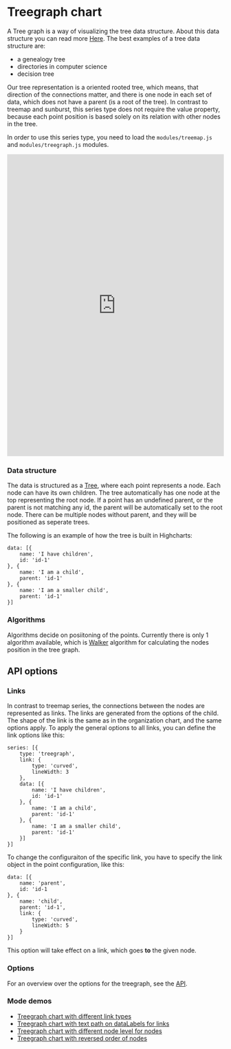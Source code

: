 Treegraph chart
===
A Tree graph is a way of visualizing the tree data structure. About this data structure you can read more [Here](https://en.wikipedia.org/wiki/Tree_(data_structure)). The best examples of a tree data structure are: <ul>
<li>a genealogy tree </li>
<li>directories in computer science</li>
<li>decision tree</li>
</ul>
Our tree representation is a oriented rooted tree, which means, that direction of the connections matter, and there is one node in each set of data, which does not have a parent (is a root of the tree).
In contrast to treemap and sunburst, this series type does not require the value property, because each point position is based solely on its relation with other nodes in the tree.

In order to use this series type, you need to load the `modules/treemap.js` and `modules/treegraph.js` modules.

<iframe style="width: 100%; height: 700px; border: none;" src=https://www.highcharts.com/samples/embed/highcharts/demo/treegraph-chart allow="fullscreen"></iframe>

### Data structure

The data is structured as a [Tree](https://en.wikipedia.org/wiki/Tree_(data_structure)), where each point represents a node. Each node can have its own children.  The tree automatically has one node at the top representing the root node. If a point has an undefined parent, or the parent is not matching any id, the parent will be automatically set to the root node. There can be multiple nodes without parent, and they will be positioned as seperate trees.

The following is an example of how the tree is built in Highcharts:


    data: [{
        name: 'I have children',
        id: 'id-1'
    }, {
        name: 'I am a child',
        parent: 'id-1'
    }, {
        name: 'I am a smaller child',
        parent: 'id-1'
    }]

### Algorithms

Algorithms decide on posiitoning of the points. Currently there is only 1 algorithm available, which is [Walker](http://dirk.jivas.de/papers/buchheim02improving.pdf) algorithm for calculating the nodes position in the tree graph.

API options
-----------

### Links

In contrast to treemap series, the connections between the nodes are represented as links.  The links are generated from the options of the child. The shape of the link is the same as in the organization chart, and the same options apply.  To apply the general options to all links, you can define the link options like this:

    series: [{
        type: 'treegraph',
        link: {
            type: 'curved',
            lineWidth: 3
        },
        data: [{
            name: 'I have children',
            id: 'id-1'
        }, {
            name: 'I am a child',
            parent: 'id-1'
        }, {
            name: 'I am a smaller child',
            parent: 'id-1'
        }]
    }]

To change the configuraiton of the specific link, you have to specify the link object in the point configuration, like this:

    data: [{
        name: 'parent',
        id: 'id-1
    }, {
        name: 'child',
        parent: 'id-1',
        link: {
            type: 'curved',
            lineWidth: 5
        }
    }]

This option will take effect on a link, which goes **to** the given node.

### Options

For an overview over the options for the treegraph, see the [API](https://api.highcharts.com/highcharts/plotOptions.treegraph).



### Mode demos

*   [Treegraph chart with different link types](https://jsfiddle.net/gh/get/library/pure/highcharts/highcharts/tree/master/samples/highcharts/series-treegraph/link-types)
*   [Treegraph chart with text path on dataLabels for links](https://jsfiddle.net/gh/get/library/pure/highcharts/highcharts/tree/master/samples/highcharts/series-treegraph/link-text-path)
*   [Treegraph chart with different node level for nodes](https://jsfiddle.net/gh/get/library/pure/highcharts/highcharts/tree/master/samples/highcharts/series-treegraph/node-level)
*   [Treegraph chart with reversed order of nodes](https://jsfiddle.net/gh/get/library/pure/highcharts/highcharts/tree/master/samples/highcharts/series-treegraph/reversed)
